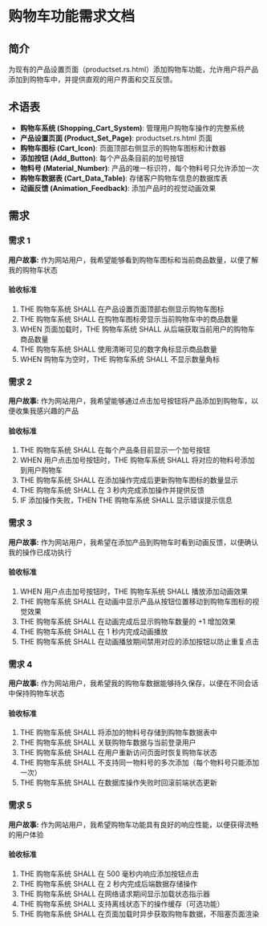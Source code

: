 # 购物车功能需求文档

## 简介

为现有的产品设置页面（productset.rs.html）添加购物车功能，允许用户将产品添加到购物车中，并提供直观的用户界面和交互反馈。

## 术语表

- **购物车系统 (Shopping_Cart_System)**: 管理用户购物车操作的完整系统
- **产品设置页面 (Product_Set_Page)**: productset.rs.html 页面
- **购物车图标 (Cart_Icon)**: 页面顶部右侧显示的购物车图标和计数器
- **添加按钮 (Add_Button)**: 每个产品条目前的加号按钮
- **物料号 (Material_Number)**: 产品的唯一标识符，每个物料号只允许添加一次
- **购物车数据表 (Cart_Data_Table)**: 存储客户购物车信息的数据库表
- **动画反馈 (Animation_Feedback)**: 添加产品时的视觉动画效果

## 需求

### 需求 1

**用户故事:** 作为网站用户，我希望能够看到购物车图标和当前商品数量，以便了解我的购物车状态

#### 验收标准

1. THE 购物车系统 SHALL 在产品设置页面顶部右侧显示购物车图标
2. THE 购物车系统 SHALL 在购物车图标旁显示当前购物车中的商品数量
3. WHEN 页面加载时，THE 购物车系统 SHALL 从后端获取当前用户的购物车商品数量
4. THE 购物车系统 SHALL 使用清晰可见的数字角标显示商品数量
5. WHEN 购物车为空时，THE 购物车系统 SHALL 不显示数量角标

### 需求 2

**用户故事:** 作为网站用户，我希望能够通过点击加号按钮将产品添加到购物车，以便收集我感兴趣的产品

#### 验收标准

1. THE 购物车系统 SHALL 在每个产品条目前显示一个加号按钮
2. WHEN 用户点击加号按钮时，THE 购物车系统 SHALL 将对应的物料号添加到用户购物车
3. THE 购物车系统 SHALL 在添加操作完成后更新购物车图标的数量显示
4. THE 购物车系统 SHALL 在 3 秒内完成添加操作并提供反馈
5. IF 添加操作失败，THEN THE 购物车系统 SHALL 显示错误提示信息

### 需求 3

**用户故事:** 作为网站用户，我希望在添加产品到购物车时看到动画反馈，以便确认我的操作已成功执行

#### 验收标准

1. WHEN 用户点击加号按钮时，THE 购物车系统 SHALL 播放添加动画效果
2. THE 购物车系统 SHALL 在动画中显示产品从按钮位置移动到购物车图标的视觉效果
3. THE 购物车系统 SHALL 在动画完成后显示购物车数量的 +1 增加效果
4. THE 购物车系统 SHALL 在 1 秒内完成动画播放
5. THE 购物车系统 SHALL 在动画播放期间禁用对应的添加按钮以防止重复点击

### 需求 4

**用户故事:** 作为网站用户，我希望我的购物车数据能够持久保存，以便在不同会话中保持购物车状态

#### 验收标准

1. THE 购物车系统 SHALL 将添加的物料号存储到购物车数据表中
2. THE 购物车系统 SHALL 关联购物车数据与当前登录用户
3. THE 购物车系统 SHALL 在用户重新访问页面时恢复购物车状态
4. THE 购物车系统 SHALL 不支持同一物料号的多次添加（每个物料号只能添加一次）
5. THE 购物车系统 SHALL 在数据库操作失败时回滚前端状态更新

### 需求 5

**用户故事:** 作为网站用户，我希望购物车功能具有良好的响应性能，以便获得流畅的用户体验

#### 验收标准

1. THE 购物车系统 SHALL 在 500 毫秒内响应添加按钮点击
2. THE 购物车系统 SHALL 在 2 秒内完成后端数据存储操作
3. THE 购物车系统 SHALL 在网络请求期间显示加载状态指示器
4. THE 购物车系统 SHALL 支持离线状态下的操作缓存（可选功能）
5. THE 购物车系统 SHALL 在页面加载时异步获取购物车数据，不阻塞页面渲染